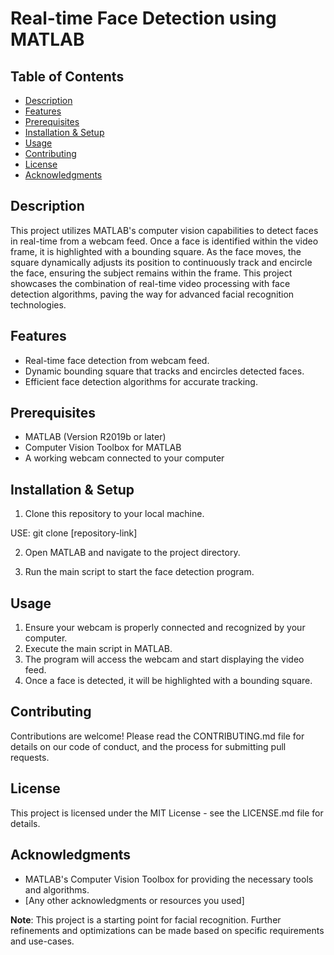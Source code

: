 # Real-time Face Detection using MATLAB

## Table of Contents
- [Description](#description)
- [Features](#features)
- [Prerequisites](#prerequisites)
- [Installation & Setup](#installation--setup)
- [Usage](#usage)
- [Contributing](#contributing)
- [License](#license)
- [Acknowledgments](#acknowledgments)

## Description

This project utilizes MATLAB's computer vision capabilities to detect faces in real-time from a webcam feed. Once a face is identified within the video frame, it is highlighted with a bounding square. As the face moves, the square dynamically adjusts its position to continuously track and encircle the face, ensuring the subject remains within the frame. This project showcases the combination of real-time video processing with face detection algorithms, paving the way for advanced facial recognition technologies.

## Features

- Real-time face detection from webcam feed.
- Dynamic bounding square that tracks and encircles detected faces.
- Efficient face detection algorithms for accurate tracking.

## Prerequisites

- MATLAB (Version R2019b or later)
- Computer Vision Toolbox for MATLAB
- A working webcam connected to your computer

## Installation & Setup

1. Clone this repository to your local machine.

USE: git clone [repository-link]

2. Open MATLAB and navigate to the project directory.

3. Run the main script to start the face detection program.

## Usage

1. Ensure your webcam is properly connected and recognized by your computer.
2. Execute the main script in MATLAB.
3. The program will access the webcam and start displaying the video feed.
4. Once a face is detected, it will be highlighted with a bounding square.

## Contributing

Contributions are welcome! Please read the CONTRIBUTING.md file for details on our code of conduct, and the process for submitting pull requests.

## License

This project is licensed under the MIT License - see the LICENSE.md file for details.

## Acknowledgments

- MATLAB's Computer Vision Toolbox for providing the necessary tools and algorithms.
- [Any other acknowledgments or resources you used]


**Note**: This project is a starting point for facial recognition. Further refinements and optimizations can be made based on specific requirements and use-cases.

